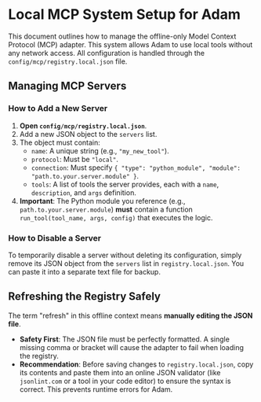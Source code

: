 # Local MCP System Setup for Adam

This document outlines how to manage the offline-only Model Context Protocol (MCP) adapter. This system allows Adam to use local tools without any network access. All configuration is handled through the `config/mcp/registry.local.json` file.

## Managing MCP Servers

### How to Add a New Server

1.  **Open `config/mcp/registry.local.json`**.
2.  Add a new JSON object to the `servers` list.
3.  The object must contain:
    - `name`: A unique string (e.g., `"my_new_tool"`).
    - `protocol`: Must be `"local"`.
    - `connection`: Must specify `{ "type": "python_module", "module": "path.to.your.server.module" }`.
    - `tools`: A list of tools the server provides, each with a `name`, `description`, and `args` definition.
4.  **Important**: The Python module you reference (e.g., `path.to.your.server.module`) **must** contain a function `run_tool(tool_name, args, config)` that executes the logic.

### How to Disable a Server

To temporarily disable a server without deleting its configuration, simply remove its JSON object from the `servers` list in `registry.local.json`. You can paste it into a separate text file for backup.

## Refreshing the Registry Safely

The term "refresh" in this offline context means **manually editing the JSON file**.

-   **Safety First**: The JSON file must be perfectly formatted. A single missing comma or bracket will cause the adapter to fail when loading the registry.
-   **Recommendation**: Before saving changes to `registry.local.json`, copy its contents and paste them into an online JSON validator (like `jsonlint.com` or a tool in your code editor) to ensure the syntax is correct. This prevents runtime errors for Adam.